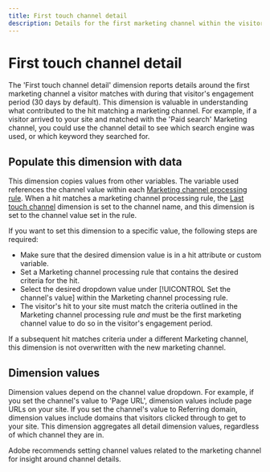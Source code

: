 ```yaml
---
title: First touch channel detail
description: Details for the first marketing channel within the visitor's engagement expiration.
---
```


# First touch channel detail

The 'First touch channel detail' dimension reports details around the first marketing channel a visitor matches with during that visitor's engagement period (30 days by default). This dimension is valuable in understanding what contributed to the hit matching a marketing channel. For example, if a visitor arrived to your site and matched with the 'Paid search' Marketing channel, you could use the channel detail to see which search engine was used, or which keyword they searched for.

## Populate this dimension with data

This dimension copies values from other variables. The variable used references the channel value within each [Marketing channel processing rule](/help/admin/admin/marketing-channels-admin.md). When a hit matches a marketing channel processing rule, the [Last touch channel](last-touch-channel.md) dimension is set to the channel name, and this dimension is set to the channel value set in the rule.

If you want to set this dimension to a specific value, the following steps are required:

* Make sure that the desired dimension value is in a hit attribute or custom variable.
* Set a Marketing channel processing rule that contains the desired criteria for the hit.
* Select the desired dropdown value under [!UICONTROL Set the channel's value] within the Marketing channel processing rule.
* The visitor's hit to your site must match the criteria outlined in the Marketing channel processing rule _and_ must be the first marketing channel value to do so in the visitor's engagement period.

If a subsequent hit matches criteria under a different Marketing channel, this dimension is not overwritten with the new marketing channel.

## Dimension values

Dimension values depend on the channel value dropdown. For example, if you set the channel's value to 'Page URL', dimension values include page URLs on your site. If you set the channel's value to Referring domain, dimension values include domains that visitors clicked through to get to your site. This dimension aggregates all detail dimension values, regardless of which channel they are in.

Adobe recommends setting channel values related to the marketing channel for insight around channel details.

